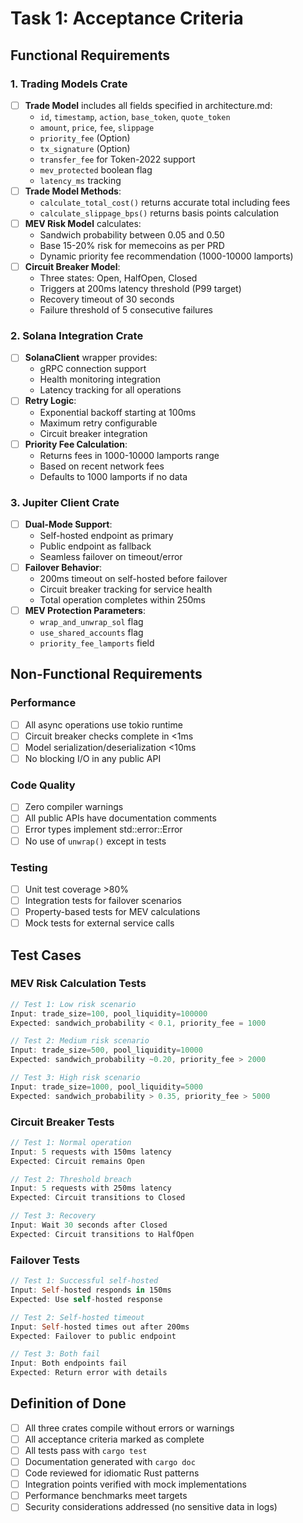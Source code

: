 # Task 1: Acceptance Criteria

## Functional Requirements

### 1. Trading Models Crate
- [ ] **Trade Model** includes all fields specified in architecture.md:
  - `id`, `timestamp`, `action`, `base_token`, `quote_token`
  - `amount`, `price`, `fee`, `slippage`
  - `priority_fee` (Option<u64>)
  - `tx_signature` (Option<String>)
  - `transfer_fee` for Token-2022 support
  - `mev_protected` boolean flag
  - `latency_ms` tracking
- [ ] **Trade Model Methods**:
  - `calculate_total_cost()` returns accurate total including fees
  - `calculate_slippage_bps()` returns basis points calculation
- [ ] **MEV Risk Model** calculates:
  - Sandwich probability between 0.05 and 0.50
  - Base 15-20% risk for memecoins as per PRD
  - Dynamic priority fee recommendation (1000-10000 lamports)
- [ ] **Circuit Breaker Model**:
  - Three states: Open, HalfOpen, Closed
  - Triggers at 200ms latency threshold (P99 target)
  - Recovery timeout of 30 seconds
  - Failure threshold of 5 consecutive failures

### 2. Solana Integration Crate
- [ ] **SolanaClient** wrapper provides:
  - gRPC connection support
  - Health monitoring integration
  - Latency tracking for all operations
- [ ] **Retry Logic**:
  - Exponential backoff starting at 100ms
  - Maximum retry configurable
  - Circuit breaker integration
- [ ] **Priority Fee Calculation**:
  - Returns fees in 1000-10000 lamports range
  - Based on recent network fees
  - Defaults to 1000 lamports if no data

### 3. Jupiter Client Crate
- [ ] **Dual-Mode Support**:
  - Self-hosted endpoint as primary
  - Public endpoint as fallback
  - Seamless failover on timeout/error
- [ ] **Failover Behavior**:
  - 200ms timeout on self-hosted before failover
  - Circuit breaker tracking for service health
  - Total operation completes within 250ms
- [ ] **MEV Protection Parameters**:
  - `wrap_and_unwrap_sol` flag
  - `use_shared_accounts` flag
  - `priority_fee_lamports` field

## Non-Functional Requirements

### Performance
- [ ] All async operations use tokio runtime
- [ ] Circuit breaker checks complete in <1ms
- [ ] Model serialization/deserialization <10ms
- [ ] No blocking I/O in any public API

### Code Quality
- [ ] Zero compiler warnings
- [ ] All public APIs have documentation comments
- [ ] Error types implement std::error::Error
- [ ] No use of `unwrap()` except in tests

### Testing
- [ ] Unit test coverage >80%
- [ ] Integration tests for failover scenarios
- [ ] Property-based tests for MEV calculations
- [ ] Mock tests for external service calls

## Test Cases

### MEV Risk Calculation Tests
```rust
// Test 1: Low risk scenario
Input: trade_size=100, pool_liquidity=100000
Expected: sandwich_probability < 0.1, priority_fee = 1000

// Test 2: Medium risk scenario  
Input: trade_size=500, pool_liquidity=10000
Expected: sandwich_probability ~0.20, priority_fee > 2000

// Test 3: High risk scenario
Input: trade_size=1000, pool_liquidity=5000
Expected: sandwich_probability > 0.35, priority_fee > 5000
```

### Circuit Breaker Tests
```rust
// Test 1: Normal operation
Input: 5 requests with 150ms latency
Expected: Circuit remains Open

// Test 2: Threshold breach
Input: 5 requests with 250ms latency
Expected: Circuit transitions to Closed

// Test 3: Recovery
Input: Wait 30 seconds after Closed
Expected: Circuit transitions to HalfOpen
```

### Failover Tests
```rust
// Test 1: Successful self-hosted
Input: Self-hosted responds in 150ms
Expected: Use self-hosted response

// Test 2: Self-hosted timeout
Input: Self-hosted times out after 200ms
Expected: Failover to public endpoint

// Test 3: Both fail
Input: Both endpoints fail
Expected: Return error with details
```

## Definition of Done

- [ ] All three crates compile without errors or warnings
- [ ] All acceptance criteria marked as complete
- [ ] All tests pass with `cargo test`
- [ ] Documentation generated with `cargo doc`
- [ ] Code reviewed for idiomatic Rust patterns
- [ ] Integration points verified with mock implementations
- [ ] Performance benchmarks meet targets
- [ ] Security considerations addressed (no sensitive data in logs)